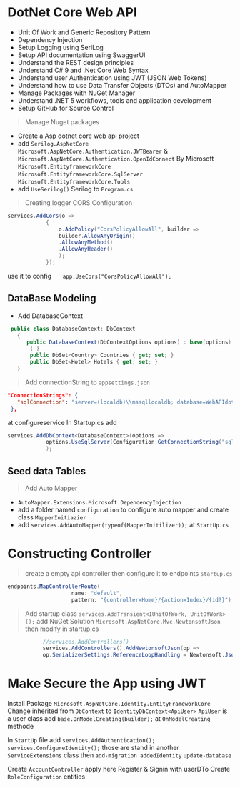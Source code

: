 ﻿# DotNet Core Web API 
- Unit Of Work and Generic Repository Pattern 
- Dependency Injection
- Setup Logging using SeriLog
- Setup API documentation using SwaggerUI
- Understand the REST design principles 
- Understand C# 9 and .Net Core Web Syntax
- Understand user Authentication using JWT (JSON Web Tokens) 
- Understand how to use Data Transfer Objects (DTOs) and AutoMapper 
- Manage Packages with NuGet Manager
- Understand .NET 5 workflows, tools and application development
- Setup GitHub for Source Control


> Manage Nuget packages
* Create a Asp dotnet core web api project 
* add  `Serilog.AspNetCore`
		`Microsoft.AspNetCore.Authentication.JWTBearer` & 
		`Microsoft.AspNetCore.Authentication.OpenIdConnect`  By Microsoft
        `Microsoft.EntityframeworkCore`
        `Microsoft.EntityframeworkCore.SqlServer`
        `Microsoft.EntityframeworkCore.Tools`
* add `UseSerilog()` Serilog to `Program.cs`
> Creating logger
> CORS Configuration
```cs
services.AddCors(o =>
            {
                o.AddPolicy("CorsPolicyAllowAll", builder =>
                builder.AllowAnyOrigin()
                .AllowAnyMethod()
                .AllowAnyHeader()
                );
            });
```
         
use it to config  `   app.UseCors("CorsPolicyAllowAll");`

 ## DataBase Modeling 
 * Add DatabaseContext 
 ```cs
  public class DatabaseContext: DbContext
    {
       public DatabaseContext(DbContextOptions options) : base(options)
        { }
        public DbSet<Country> Countries { get; set; }
        public DbSet<Hotel> Hotels { get; set; }
    }
 ```
 > Add connectionString to `appsettings.json`
 ```json
 "ConnectionStrings": {
    "sqlConnection": "server=(localdb)\\mssqllocaldb; database=WebAPIdotNetCore5_db; integrated security=true"
  },
 ```
at configureservice In Startup.cs add  
```cs
services.AddDbContext<DatabaseContext>(options =>
            options.UseSqlServer(Configuration.GetConnectionString("sqlConnection"))
            );
```
## Seed data Tables


> Add Auto Mapper 
* `AutoMapper.Extensions.Microsoft.DependencyInjection`   
* add a folder named `configuration` to configure auto mapper and create class `MapperInitiazier` 
* add `services.AddAutoMapper(typeof(MapperInitilizer));` at `StartUp.cs`

# Constructing  Controller

> create a empty api controller then configure it to endpoints `startup.cs`
```cs
endpoints.MapControllerRoute(
                    name: "default",
                    pattern: "{controller=Home}/{action=Index}/{id?}");
```
> Add startup class `services.AddTransient<IUnitOfWork, UnitOfWork>();`
> add NuGet Solution  `Microsoft.AspNetCore.Mvc.NewtonsoftJson` then modify in startup.cs
 ```cs
            //services.AddControllers()
            services.AddControllers().AddNewtonsoftJson(op =>
            op.SerializerSettings.ReferenceLoopHandling = Newtonsoft.Json.ReferenceLoopHandling.Ignore);
```
# Make Secure the App using JWT

Install Package `Microsoft.AspNetCore.Identity.EntityFrameworkCore`
Change inherited from `DbContext` to `IdentityDbContext<ApiUser>` `ApiUser` is a user class  add `base.OnModelCreating(builder);` at `OnModelCreating` methode 

In `StartUp` file add `services.AddAuthentication(); services.ConfigureIdentity();` 
those are stand in another `ServiceExtensions` class then 
`add-migration addedIdentity` `update-database`

Create `AccountController` apply here Register & Signin with userDTo
Create `RoleConfiguration` entities


